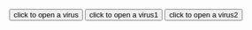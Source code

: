<!DOCTYPE html>
<html lang="en">
<head>
    <meta charset="UTF-8">
    <meta name="viewport" content="width=device-width, initial-scale=1.0">
    <title>Document</title>
    <link rel="stylesheet" href="lesson8.css">
</head>
<body>
    <button>click to open a virus</button>
    <button onclick="alert ('virus')">click to open a virus1</button>
    <button ondblclick="alert ('virus')">click to open a virus2</button>
</body>
</html>

